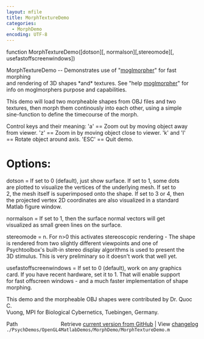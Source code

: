 ```yaml
---
layout: mfile
title: MorphTextureDemo
categories:
  - MorphDemo
encoding: UTF-8
---
```


function MorphTextureDemo([dotson][, normalson][,stereomode][, usefastoffscreenwindows])  

MorphTextureDemo -- Demonstrates use of "[moglmorpher](/docs/moglmorpher)" for fast morphing  
and rendering of 3D shapes \*and\* textures. See "help [moglmorpher](/docs/moglmorpher)" for  
info on moglmorphers purpose and capabilities.  

This demo will load two morpheable shapes from OBJ files and two  
textures, then morph them continously into each other, using a simple  
sine-function to define the timecourse of the morph.  

Control keys and their meaning: 'a' == Zoom out by moving object away  
from viewer. 'z' == Zoom in by moving object close to viewer. 'k' and 'l'  
\== Rotate object around axis. 'ESC' == Quit demo.  

# Options:  

dotson = If set to 0 (default), just show surface. If set to 1, some dots  
are plotted to visualize the vertices of the underlying mesh. If set to  
2, the mesh itself is superimposed onto the shape. If set to 3 or 4, then  
the projected vertex 2D coordinates are also visualized in a standard  
Matlab figure window.  

normalson = If set to 1, then the surface normal vectors will get  
visualized as small green lines on the surface.  

stereomode = n. For n\>0 this activates stereoscopic rendering - The shape  
is rendered from two slightly different viewpoints and one of  
Psychtoolbox's built-in stereo display algorithms is used to present the  
3D stimulus. This is very preliminary so it doesn't work that well yet.  

usefastoffscreenwindows = If set to 0 (default), work on any graphics  
card. If you have recent hardware, set it to 1. That will enable support  
for fast offscreen windows - and a much faster implementation of shape  
morphing.  

This demo and the morpheable OBJ shapes were contributed by Dr. Quoc C.  
Vuong, MPI for Biological Cybernetics, Tuebingen, Germany.  


<div class="code_header" style="text-align:right;">
  <span style="float:left;">Path&nbsp;&nbsp;</span> <span class="counter">Retrieve <a href=
  "https://raw.github.com/Psychtoolbox-3/Psychtoolbox-3/beta/./PsychDemos/OpenGL4MatlabDemos/MorphDemo/MorphTextureDemo.m">current version from GitHub</a> | View <a href=
  "https://github.com/Psychtoolbox-3/Psychtoolbox-3/commits/beta/./PsychDemos/OpenGL4MatlabDemos/MorphDemo/MorphTextureDemo.m">changelog</a></span>
</div>
<div class="code">
  <code>./PsychDemos/OpenGL4MatlabDemos/MorphDemo/MorphTextureDemo.m</code>
</div>
